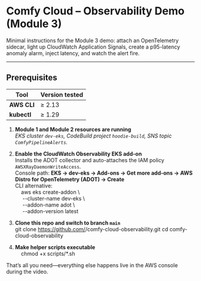 # Comfy Cloud – Observability Demo (Module 3)

Minimal instructions for the Module 3 demo: attach an OpenTelemetry sidecar, light up CloudWatch Application Signals, create a p95-latency anomaly alarm, inject latency, and watch the alert fire.

---

## Prerequisites

| Tool | Version tested |
|------|----------------|
| **AWS CLI** | ≥ 2.13 |
| **kubectl** | ≥ 1.29 |

1. **Module 1 and Module 2 resources are running**  
   *EKS cluster `dev-eks`, CodeBuild project `hoodie-build`, SNS topic `ComfyPipelineAlerts`.*

2. **Enable the CloudWatch Observability EKS add-on**  
   Installs the ADOT collector and auto-attaches the IAM policy `AWSXRayDaemonWriteAccess`.  
   Console path: **EKS → dev-eks → Add-ons → Get more add-ons → AWS Distro for OpenTelemetry (ADOT) → Create**  
   CLI alternative:  
   &nbsp;&nbsp;&nbsp;&nbsp;aws eks create-addon \\  
   &nbsp;&nbsp;&nbsp;&nbsp;  --cluster-name dev-eks \\  
   &nbsp;&nbsp;&nbsp;&nbsp;  --addon-name adot \\  
   &nbsp;&nbsp;&nbsp;&nbsp;  --addon-version latest  

3. **Clone this repo and switch to branch `main`**  
   git clone https://github.com/<your-handle>/comfy-cloud-observability.git
cd comfy-cloud-observability

5. **Make helper scripts executable**  
   &nbsp;&nbsp;&nbsp;&nbsp;chmod +x scripts/\*.sh  

That’s all you need—everything else happens live in the AWS console during the video.

